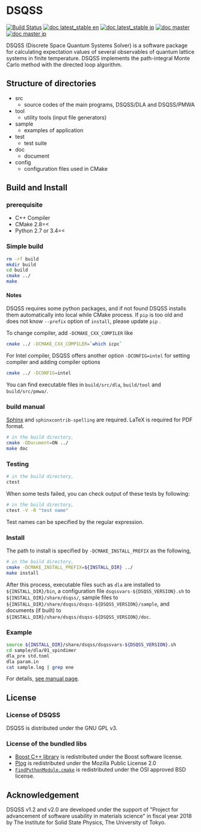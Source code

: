 # DSQSS

[![Build Status](https://travis-ci.org/issp-center-dev/dsqss.svg?branch=master)](https://travis-ci.org/issp-center-dev/dsqss)
[![doc latest_stable en](https://img.shields.io/badge/doc--en-v2.0.1-blue.svg)](https://issp-center-dev.github.io/dsqss/manual/v2.0.1/en/index.html)
[![doc latest_stable jp](https://img.shields.io/badge/doc--jp-v2.0.1-blue.svg)](https://issp-center-dev.github.io/dsqss/manual/v2.0.1/jp/index.html)
[![doc master](https://img.shields.io/badge/doc-dev-blue.svg)](https://issp-center-dev.github.io/dsqss/manual/master/en/index.html)
[![doc master jp](https://img.shields.io/badge/doc--jp-dev-blue.svg)](https://issp-center-dev.github.io/dsqss/manual/master/jp/index.html)

DSQSS (Discrete Space Quantum Systems Solver) is a software package for calculating expectation values of several observables of quantum lattice systems in finite temperature.
DSQSS implements the path-integral Monte Carlo method with the directed loop algorithm.

## Structure of directories
- src
  - source codes of the main programs, DSQSS/DLA and DSQSS/PMWA
- tool
  - utility tools (input file generators)
- sample
  - examples of application
- test
  - test suite
- doc
  - document
- config
  - configuration files used in CMake

## Build and Install

### prerequisite

- C++ Compiler
- CMake 2.8=<
- Python 2.7 or 3.4=<

### Simple build

``` bash
rm -rf build
mkdir build
cd build
cmake ../
make
```

#### Notes
DSQSS requires some python packages, and if not found DSQSS installs them automatically into local while CMake process.
If `pip` is too old and does not know `--prefix` option of `install`, please update `pip` .

To change compiler, add `-DCMAKE_CXX_COMPILER` like 

``` bash
cmake ../ -DCMAKE_CXX_COMPILER=`which icpc`
```

For Intel compiler, DSQSS offers another option `-DCONFIG=intel` for setting compiler and adding compiler options

```bash
cmake ../ -DCONFIG=intel
```

You can find executable files in `build/src/dla`, `build/tool` and `build/src/pmwa/`.

### build manual

[Sphinx](http://www.sphinx-doc.org) and `sphinxcontrib-spelling` are required.
LaTeX is required for PDF format.

``` bash
# in the build directory,
cmake -DDocument=ON ../
make doc
```

### Testing

``` bash
# in the build directory,
ctest
```

When some tests failed, you can check output of these tests by following:

``` bash
# in the build directory,
ctest -V -R "test name"
```

Test names can be specified by the regular expression.

### Install

The path to install is specified by `-DCMAKE_INSTALL_PREFIX` as the following,

``` bash
# in the build directory,
cmake -DCMAKE_INSTALL_PREFIX=${INSTALL_DIR} ../
make install
```

After this process, executable files such as `dla` are installed to `${INSTALL_DIR}/bin`, 
a configuration file `dsqssvars-${DSQSS_VERSION}.sh` to `${INSTALL_DIR}/share/dsqss/`,
sample files to `${INSTALL_DIR}/share/dsqss/dsqss-${DSQSS_VERSION}/sample`, 
and documents (if built) to `${INSTALL_DIR}/share/dsqss/dsqss-${DSQSS_VERSION}/doc`.

### Example

``` bash
source ${INSTALL_DIR}/share/dsqss/dsqssvars-${DSQSS_VERSION}.sh
cd sample/dla/01_spindimer
dla_pre std.toml
dla param.in
cat sample.log | grep ene
```

For details, [see manual page](https://issp-center-dev.github.io/dsqss/manual/master/en/dla/tutorial/spindimer.html).

## License
### License of DSQSS
DSQSS is distributed under the GNU GPL v3.

### License of the bundled libs
- [Boost C++ library](https://www.boost.org/) is redistributed under the Boost software license.
- [Plog](https://github.com/SergiusTheBest/plog) is redistributed under the Mozilla Public License 2.0
- [`FindPythonModule.cmake`](https://github.com/openturns/openturns/tree/master/cmake.FindPythonModule.cmake) is redistributed under the OSI approved BSD license.

## Acknowledgement
DSQSS v1.2 and v2.0 are developed under the support of "Project for advancement of software usability in materials science" in fiscal year 2018 by The Institute for Solid State Physics, The University of Tokyo.
